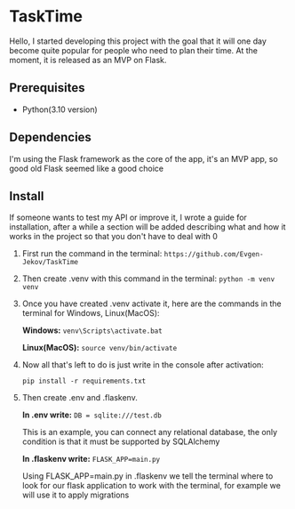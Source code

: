 # TaskTime

Hello, I started developing this project with the goal that it will one day become quite popular for people who need to plan their time. At the moment, it is released as an MVP on Flask.

## Prerequisites
- Python(3.10 version)

## Dependencies

I'm using the Flask framework as the core of the app, it's an MVP app, so good old Flask seemed like a good choice

## Install 

If someone wants to test my API or improve it, I wrote a guide for installation, after a while a section will be added describing what and how it works in the project so that you don't have to deal with 0

1. First run the command in the terminal: ```https://github.com/Evgen-Jekov/TaskTime```

2. Then create .venv with this command in the terminal: ```python -m venv venv```

3. Once you have created .venv activate it, here are the commands in the terminal for Windows, Linux(MacOS):

    **Windows:** 
    ```venv\Scripts\activate.bat```

    **Linux(MacOS):** 
    ```source venv/bin/activate```

4. Now all that's left to do is just write in the console after activation:

    ```pip install -r requirements.txt```

5. Then create .env and .flaskenv. 

    **In .env write:** 
    `DB = sqlite:///test.db`

    This is an example, you can connect any relational database, the only condition is that it must be supported by SQLAlchemy

    **In .flaskenv write:**
    `FLASK_APP=main.py`

    Using FLASK_APP=main.py in .flaskenv we tell the terminal where to look for our flask application to work with the terminal, for example we will use it to apply migrations